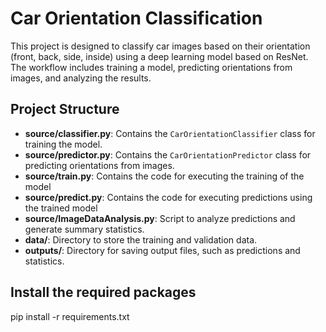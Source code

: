 # Car Orientation Classification

This project is designed to classify car images based on their orientation (front, back, side, inside) using a deep learning model based on ResNet. The workflow includes training a model, predicting orientations from images, and analyzing the results.

## Project Structure

- **source/classifier.py**: Contains the `CarOrientationClassifier` class for training the model.
- **source/predictor.py**: Contains the `CarOrientationPredictor` class for predicting orientations from images.
- **source/train.py**: Contains the code for executing the training of the model
- **source/predict.py**: Contains the code for executing predictions using the trained model
- **source/ImageDataAnalysis.py**: Script to analyze predictions and generate summary statistics.
- **data/**: Directory to store the training and validation data.
- **outputs/**: Directory for saving output files, such as predictions and statistics.

## Install the required packages
pip install -r requirements.txt